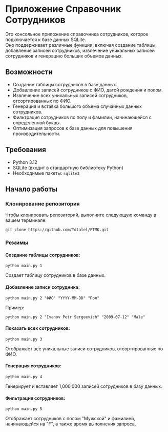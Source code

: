 # Приложение Справочник Сотрудников

Это консольное приложение справочника сотрудников, которое подключается к базе данных SQLite.  
Оно поддерживает различные функции, включая создание таблицы, добавление записей сотрудников, извлечение уникальных записей сотрудников и генерацию больших объемов данных.

## Возможности
- Создание таблицы сотрудников в базе данных.
- Добавление записей сотрудников с ФИО, датой рождения и полом.
- Извлечение всех уникальных записей сотрудников, отсортированных по ФИО.
- Генерация и вставка большого объема случайных данных сотрудников.
- Фильтрация сотрудников по полу и фамилии, начинающейся с определенной буквы.
- Оптимизация запросов к базе данных для повышения производительности.

## Требования
- Python 3.12
- SQLite (входит в стандартную библиотеку Python)
- Необходимые пакеты: `sqlite3`

## Начало работы

### Клонирование репозитория
Чтобы клонировать репозиторий, выполните следующую команду в вашем терминале:

```
git clone https://github.com/Ydtalel/PTMK.git
```
### Режимы
#### Создание таблицы сотрудников:

`python main.py 1`

Создает таблицу сотрудников в базе данных.

#### Добавление записи сотрудника:

`python main.py 2 "ФИО" "YYYY-MM-DD" "Пол"`

Пример:

`python main.py 2 "Ivanov Petr Sergeevich" "2009-07-12" "Male"`

#### Показать всех сотрудников:

`python main.py 3`

Отображает все уникальные записи сотрудников, отсортированные по ФИО.

#### Генерация сотрудников:

`python main.py 4`

Генерирует и вставляет 1,000,000 записей сотрудников в базу данных.

#### Фильтрация сотрудников:

`python main.py 5`

Отображает сотрудников с полом "Мужской" и фамилией, начинающейся на "F", а также время выполнения запроса.
